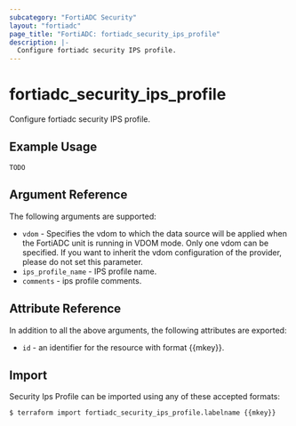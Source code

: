 ```yaml
---
subcategory: "FortiADC Security"
layout: "fortiadc"
page_title: "FortiADC: fortiadc_security_ips_profile"
description: |-
  Configure fortiadc security IPS profile.
---
```


# fortiadc_security_ips_profile
Configure fortiadc security IPS profile.

## Example Usage
```hcl
TODO
```

## Argument Reference

The following arguments are supported:

* `vdom` - Specifies the vdom to which the data source will be applied when the FortiADC unit is running in VDOM mode. Only one vdom can be specified. If you want to inherit the vdom configuration of the provider, please do not set this parameter.
* `ips_profile_name` - IPS profile name.
* `comments` - ips profile comments. 


## Attribute Reference

In addition to all the above arguments, the following attributes are exported:
* `id` - an identifier for the resource with format {{mkey}}.

## Import
 Security Ips Profile can be imported using any of these accepted formats:
```
$ terraform import fortiadc_security_ips_profile.labelname {{mkey}}
```
